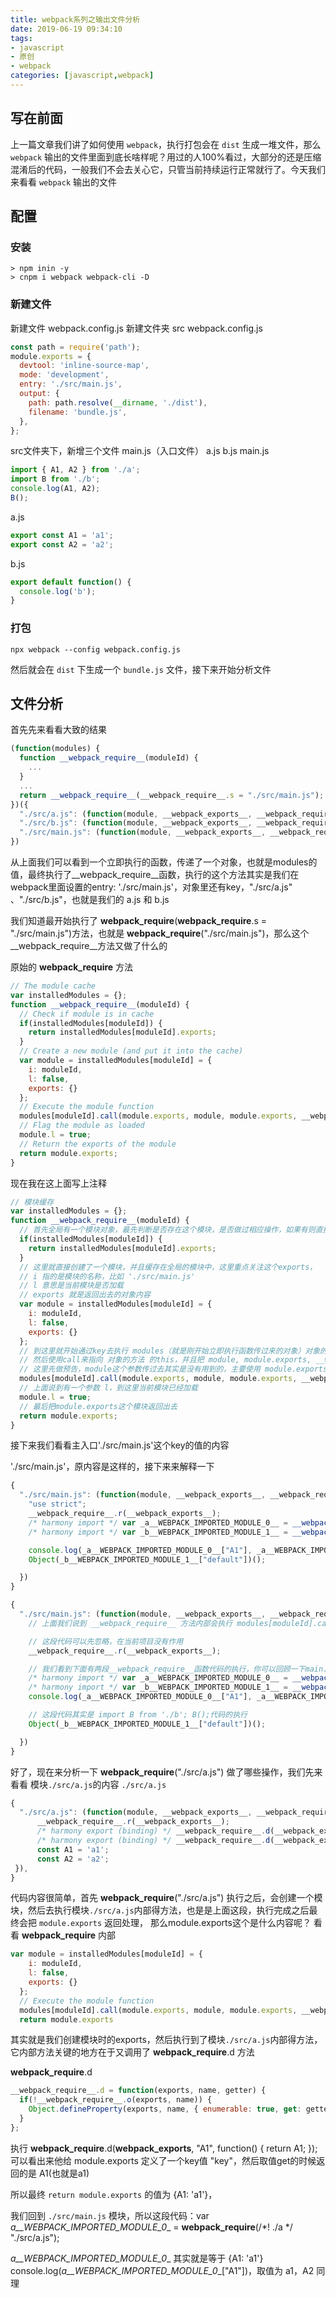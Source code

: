 ```yaml
---
title: webpack系列之输出文件分析
date: 2019-06-19 09:34:10
tags:
- javascript
- 原创
- webpack
categories: [javascript,webpack]
---
```


## 写在前面

上一篇文章我们讲了如何使用 `webpack`，执行打包会在 `dist` 生成一堆文件，那么 `webpack` 输出的文件里面到底长啥样呢？用过的人100%看过，大部分的还是压缩混淆后的代码，一般我们不会去关心它，只管当前持续运行正常就行了。今天我们来看看 `webpack` 输出的文件

## 配置

### 安装

```
> npm inin -y
> cnpm i webpack webpack-cli -D
```

### 新建文件

新建文件 webpack.config.js
新建文件夹 src
webpack.config.js
```js
const path = require('path');
module.exports = {
  devtool: 'inline-source-map',
  mode: 'development',
  entry: './src/main.js',
  output: {
    path: path.resolve(__dirname, './dist'),
    filename: 'bundle.js',
  },
};
```

src文件夹下，新增三个文件 main.js（入口文件） a.js b.js
main.js
```js
import { A1, A2 } from './a';
import B from './b';
console.log(A1, A2);
B();
```
a.js
```js
export const A1 = 'a1';
export const A2 = 'a2';
```
b.js
```js
export default function() {
  console.log('b');
}
```

### 打包

```ksh
npx webpack --config webpack.config.js 
```
然后就会在 `dist` 下生成一个 `bundle.js` 文件，接下来开始分析文件

## 文件分析

首先先来看看大致的结果
```js
(function(modules) {
  function __webpack_require__(moduleId) {
    ...
  }
  ...
  return __webpack_require__(__webpack_require__.s = "./src/main.js");
})({
  "./src/a.js": (function(module, __webpack_exports__, __webpack_require__) {}
  "./src/b.js": (function(module, __webpack_exports__, __webpack_require__) {}
  "./src/main.js": (function(module, __webpack_exports__, __webpack_require__) {}
})
```
从上面我们可以看到一个立即执行的函数，传递了一个对象，也就是modules的值，最终执行了__webpack_require__函数，执行的这个方法其实是我们在webpack里面设置的entry: './src/main.js'，对象里还有key，"./src/a.js" 、"./src/b.js"，也就是我们的 a.js 和 b.js

我们知道最开始执行了 __webpack_require__(__webpack_require__.s = "./src/main.js")方法，也就是 __webpack_require__("./src/main.js")，那么这个__webpack_require__方法又做了什么的

原始的 __webpack_require__ 方法
```js
// The module cache
var installedModules = {};
function __webpack_require__(moduleId) {
  // Check if module is in cache
  if(installedModules[moduleId]) {
    return installedModules[moduleId].exports;
  }
  // Create a new module (and put it into the cache)
  var module = installedModules[moduleId] = {
    i: moduleId,
    l: false,
    exports: {}
  };
  // Execute the module function
  modules[moduleId].call(module.exports, module, module.exports, __webpack_require__);
  // Flag the module as loaded
  module.l = true;
  // Return the exports of the module
  return module.exports;
}
```
现在我在这上面写上注释
```js
// 模块缓存
var installedModules = {};
function __webpack_require__(moduleId) {
  // 首先全局有一个模块对象，最先判断是否存在这个模块，是否做过相应操作，如果有则直接返回当前模块的一个对象，这里的exports其实就是一个对象
  if(installedModules[moduleId]) {
    return installedModules[moduleId].exports;
  }
  // 这里就直接创建了一个模块，并且缓存在全局的模块中，这里重点关注这个exports，
  // i 指的是模块的名称，比如 './src/main.js'
  // l 意思是当前模块是否加载
  // exports 就是返回出去的对象内容
  var module = installedModules[moduleId] = {
    i: moduleId,
    l: false,
    exports: {}
  };
  // 到这里就开始通过key去执行 modules（就是刚开始立即执行函数传过来的对象）对象的方法
  // 然后使用call来指向 对象的方法 的this，并且把 module, module.exports, __webpack_require__ 三个值传过去，
  // 这里先做预告，module这个参数传过去其实是没有用到的，主要使用 module.exports 对象, 以及__webpack_require__方法
  modules[moduleId].call(module.exports, module, module.exports, __webpack_require__);
  // 上面说到有一个参数 l，到这里当前模块已经加载
  module.l = true;
  // 最后把module.exports这个模块返回出去
  return module.exports;
}
```

接下来我们看看主入口'./src/main.js'这个key的值的内容

'./src/main.js'，原内容是这样的，接下来来解释一下

```js
{
  "./src/main.js": (function(module, __webpack_exports__, __webpack_require__) {
    "use strict";
    __webpack_require__.r(__webpack_exports__);
    /* harmony import */ var _a__WEBPACK_IMPORTED_MODULE_0__ = __webpack_require__(/*! ./a */ "./src/a.js");
    /* harmony import */ var _b__WEBPACK_IMPORTED_MODULE_1__ = __webpack_require__(/*! ./b */ "./src/b.js");

    console.log(_a__WEBPACK_IMPORTED_MODULE_0__["A1"], _a__WEBPACK_IMPORTED_MODULE_0__["A2"]);
    Object(_b__WEBPACK_IMPORTED_MODULE_1__["default"])();

  })
}
```

```js
{
  "./src/main.js": (function(module, __webpack_exports__, __webpack_require__) {
    // 上面我们说到 __webpack_require__ 方法内部会执行 modules[moduleId].call，并传递了三个参数，那么他执行的方法就是这个内部方法

    // 这段代码可以先忽略，在当前项目没有作用
    __webpack_require__.r(__webpack_exports__);

    // 我们看到下面有两段__webpack_require__函数代码的执行，你可以回顾一下main.js的内容，我们是不是做了 import { A1, A2 } from './a';并且 console.log(A1, A2);
    /* harmony import */ var _a__WEBPACK_IMPORTED_MODULE_0__ = __webpack_require__(/*! ./a */ "./src/a.js");
    /* harmony import */ var _b__WEBPACK_IMPORTED_MODULE_1__ = __webpack_require__(/*! ./b */ "./src/b.js");
    console.log(_a__WEBPACK_IMPORTED_MODULE_0__["A1"], _a__WEBPACK_IMPORTED_MODULE_0__["A2"]);

    // 这段代码其实是 import B from './b'; B();代码的执行
    Object(_b__WEBPACK_IMPORTED_MODULE_1__["default"])();

  })
}
```

好了，现在来分析一下 __webpack_require__("./src/a.js") 做了哪些操作，我们先来看看 模块`./src/a.js`的内容
`./src/a.js`
```js
{
  "./src/a.js": (function(module, __webpack_exports__, __webpack_require__) {
      __webpack_require__.r(__webpack_exports__);
      /* harmony export (binding) */ __webpack_require__.d(__webpack_exports__, "A1", function() { return A1; });
      /* harmony export (binding) */ __webpack_require__.d(__webpack_exports__, "A2", function() { return A2; });
      const A1 = 'a1';
      const A2 = 'a2';
 }),
}
```

代码内容很简单，首先 __webpack_require__("./src/a.js") 执行之后，会创建一个模块，然后去执行模块`./src/a.js`内部得方法，也是是上面这段，执行完成之后最终会把 `module.exports` 返回处理，
那么module.exports这个是什么内容呢？
看看 __webpack_require__ 内部
```js
var module = installedModules[moduleId] = {
    i: moduleId,
    l: false,
    exports: {}
  };
  // Execute the module function
  modules[moduleId].call(module.exports, module, module.exports, __webpack_require__);
  return module.exports
```
其实就是我们创建模块时的exports，然后执行到了模块`./src/a.js`内部得方法，它内部方法关键的地方在于又调用了 __webpack_require__.d 方法

__webpack_require__.d

```js
__webpack_require__.d = function(exports, name, getter) {
  if(!__webpack_require__.o(exports, name)) {
    Object.defineProperty(exports, name, { enumerable: true, get: getter });
  }
};
```
执行 __webpack_require__.d(__webpack_exports__, "A1", function() { return A1; }); 可以看出来他给 module.exports 定义了一个key值 "key"，然后取值get的时候返回的是 A1(也就是a1)

所以最终 `return module.exports` 的值为 {A1: 'a1'}，

我们回到 `./src/main.js` 模块，所以这段代码：var _a__WEBPACK_IMPORTED_MODULE_0__ = __webpack_require__(/*! ./a */ "./src/a.js");

 _a__WEBPACK_IMPORTED_MODULE_0__ 其实就是等于 {A1: 'a1'} console.log(_a__WEBPACK_IMPORTED_MODULE_0__["A1"])，取值为 a1，A2 同理